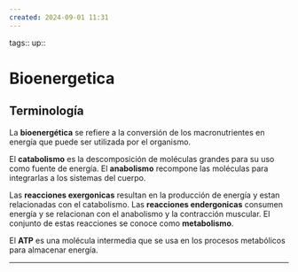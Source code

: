 ```yaml
---
created: 2024-09-01 11:31
---
```

tags::
up::
# Bioenergetica
## Terminología
La **bioenergética** se refiere a la conversión de los macronutrientes en energía que puede ser utilizada por el organismo.

El **catabolismo** es la descomposición de moléculas grandes para su uso como fuente de energía. El **anabolismo** recompone las moléculas para integrarlas a los sistemas del cuerpo.

Las **reacciones exergonicas** resultan en la producción de energía y estan relacionadas con el catabolismo. Las **reacciones endergonicas** consumen energía y se relacionan con el anabolismo y la contracción muscular. El conjunto de estas reacciones se conoce como **metabolismo**.

El **ATP** es una molécula intermedia que se usa en los procesos metabólicos para almacenar energía.
___
